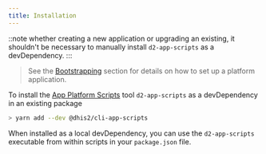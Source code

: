 ```yaml
---
title: Installation
---
```


::note
whether creating a new application or upgrading an existing, it shouldn't be necessary to manually install `d2-app-scripts` as a devDependency.
:::


> See the [Bootstrapping](bootstrapping) section for details on how to set up a platform application.

To install the [App Platform Scripts](scripts) tool `d2-app-scripts` as a devDependency in an existing package

```sh
> yarn add --dev @dhis2/cli-app-scripts
```

When installed as a local devDependency, you can use the
`d2-app-scripts` executable from within scripts in your `package.json`
file.
